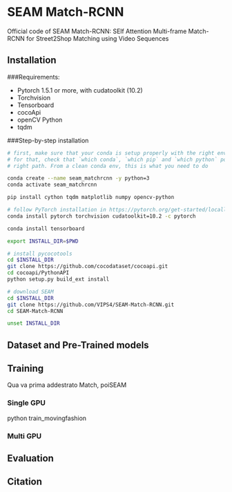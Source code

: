 # SEAM Match-RCNN
Official code of SEAM Match-RCNN: SElf Attention Multi-frame Match-RCNN for Street2Shop Matching using Video Sequences


## Installation

###Requirements:
- Pytorch 1.5.1 or more, with cudatoolkit (10.2)
- Torchvision
- Tensorboard
- cocoApi
- openCV Python
- tqdm

###Step-by-step installation

```bash
# first, make sure that your conda is setup properly with the right environment
# for that, check that `which conda`, `which pip` and `which python` points to the
# right path. From a clean conda env, this is what you need to do

conda create --name seam_matchrcnn -y python=3
conda activate seam_matchrcnn

pip install cython tqdm matplotlib numpy opencv-python

# follow PyTorch installation in https://pytorch.org/get-started/locally/
conda install pytorch torchvision cudatoolkit=10.2 -c pytorch

conda install tensorboard

export INSTALL_DIR=$PWD

# install pycocotools
cd $INSTALL_DIR
git clone https://github.com/cocodataset/cocoapi.git
cd cocoapi/PythonAPI
python setup.py build_ext install

# download SEAM
cd $INSTALL_DIR
git clone https://github.com/VIPS4/SEAM-Match-RCNN.git
cd SEAM-Match-RCNN

unset INSTALL_DIR
```
## Dataset and Pre-Trained models

## Training

Qua va prima addestrato Match, poiSEAM
### Single GPU
python train_movingfashion

### Multi GPU

## Evaluation

## Citation
